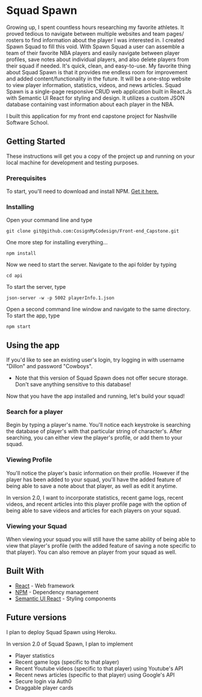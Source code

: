# Squad Spawn

Growing up, I spent countless hours researching my favorite athletes. It proved tedious to navigate between multiple websites and team pages/ rosters to find information about the player I was interested in. I created Spawn Squad to fill this void. With Spawn Squad a user can assemble a team of their favorite NBA players and easily navigate between player profiles, save notes about individual players, and also delete players from their squad if needed. It's quick, clean, and easy-to-use. My favorite thing about Squad Spawn is that it provides me endless room for improvement and added content/functionality in the future. It will be a one-stop website to view player information, statistics, videos, and news articles. Squad Spawn is a single-page responsive CRUD web application built in React.Js with Semantic UI React for styling and design. It utilizes a custom JSON database containing vast information about each player in the NBA. 

I built this application for my front end capstone project for Nashville Software School.

## Getting Started

These instructions will get you a copy of the project up and running on your local machine for development and testing purposes.

### Prerequisites

To start, you'll need to download and install NPM. [Get it here.](https://www.npmjs.com/get-npm)

### Installing

Open your command line and type

```
git clone git@github.com:CosignMyCodesign/Front-end_Capstone.git
```

One more step for installing everything...

```
npm install
```


Now we need to start the server. Navigate to the api folder by typing

```
cd api
```

To start the server, type

```
json-server -w -p 5002 playerInfo.1.json
```

Open a second command line window and navigate to the same directory. To start the app, type

```
npm start
``` 

## Using the app

If you'd like to see an existing user's login, try logging in with username "Dillon" and password "Cowboys".

* Note that this version of Squad Spawn does not offer secure storage. Don't save anything sensitive to this database!

Now that you have the app installed and running, let's build your squad!

### Search for a player

Begin by typing a player's name. You'll notice each keystroke is searching the database of player's with that particular string of character's. After searching, you can either view the player's profile, or add them to your squad.

### Viewing Profile

You'll notice the player's basic information on their profile. However if the player has been added to your squad, you'll have the added feature of being able to save a note about that player, as well as edit it anytime.

In version 2.0, I want to incorporate statistics, recent game logs, recent videos, and recent articles into this player profile page with the option of being able to save videos and articles for each players on your squad.
### Viewing your Squad

When viewing your squad you will still have the same ability of being able to view that player's profile (with the added feature of saving a note specific to that player). You can also remove an player from your squad as well.

## Built With

* [React](https://reactjs.org/) - Web framework
* [NPM](https://www.npmjs.com/) - Dependency management
* [Semantic UI React](https://react.semantic-ui.com/) - Styling components

## Future versions

I plan to deploy Squad Spawn using Heroku.

In version 2.0 of Squad Spawn, I plan to implement
* Player statistics
* Recent game logs (specific to that player)
* Recent Youtube videos  (specific to that player) using Youtube's API
* Recent news articles  (specific to that player) using Google's API
* Secure login via Auth0
* Draggable player cards
